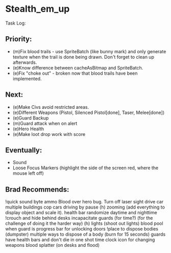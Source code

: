 Stealth_em_up
=============

Task Log:


## Priority:

* (m)Fix blood trails - use SpriteBatch (like bunny mark) and only generate texture when the trail is done being drawn.  Don't forget to clean up afterwards.
* (e)Know difference between cacheAsBitmap and SpriteBatch.
* (e)Fix "choke out" - broken now that blood trails have been implemented.


## Next:
  
* (e)Make Civs avoid restricted areas.
* (e)Different Weapons (Pistol, Silenced Pistol[done], Taser, Melee[done])
* (e)Guard Backup
* (m)Guard attack when on alert
* (e)Hero Health
* (e)Make loot drop work with score
  
  
## Eventually:
* Sound
* Loose Focus Markers (highlight the side of the screen red, where the mouse left off)

## Brad Recommends:
!quick sound byte
ammo
Blood over hero bug.
Turn off laser sight
drive car
multiple buildings
cop cars driving by
pause
(h) zooming (add everything to display object and scale it).
health bar
randomize daytime and nighttime
!crouch and hide behind desks
incapacitate guards (for time?) (for the challenge of doing it the harder way)
(h) lights (shoot out lights)
blood pool when guard is 
progress bar for unlocking doors
!place to dispose bodies (dumpster)
multiple ways to dispose of a body (burn for 15 seconds)
guards have health bars and don't die in one shot
time clock
icon for changing weapons
blood splatter (on desks and flood)
